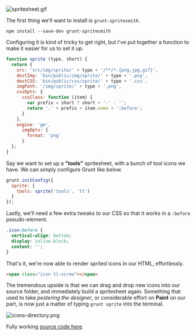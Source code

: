 ![spritesheet.gif][1]

The first thing we'll want to install is `grunt-spritesmith`.

```shell
npm install --save-dev grunt-spritesmith
```

Configuring it is kind of tricky to get right, but I've put together a function to make it easier for us to set it up.

```js
function sprite (type, short) {
  return {
    src: 'src/img/sprite/' + type + '/**/*.{png,jpg,gif}',
    destImg: 'bin/public/img/sprite/' + type + '.png',
    destCSS: 'bin/public/css/sprite/' + type + '.css',
    imgPath: '/img/sprite/' + type + '.png',
    cssOpts: {
      cssClass: function (item) {
        var prefix = short ? short + '-' : '';
        return '.' + prefix + item.name + ':before';
      }
    },
    engine: 'gm',
      imgOpts: {
        format: 'png'
      }
  };
}
```

Say we want to set up a **"tools"** spritesheet, with a bunch of tool icons we have. We can simply configure Grunt like below.

```js
grunt.initConfig({ 
  sprite: {
    tools: sprite('tools', 'tl')
  }
});
```

Lastly, we'll need a few extra tweaks to our CSS so that it works in a `:before` pseudo-element.

```css
.icon:before {
  vertical-align: bottom;
  display: inline-block;
  content: '';
}
```

That's it, we're now able to render sprited icons in our HTML, effortlessly.

```html
<span class="icon tl-screw"></span>
```

The tremendous upside is that we can drag and drop new icons into our source folder, and immediately build a spritesheet again. Something that used to take _pestering the designer_, or considerable effort on **Paint** on our part, is now just a matter of typing `grunt sprite` into the terminal.

![icons-directory.png][2]

Fully working [source code here](https://github.com/bevacqua/grunt-spriting-example "grunt-spriting-example on GitHub").

  [1]: https://i.imgur.com/1ud2mRR.gif "An spritesheet, used in Megaman"
  [2]: https://i.imgur.com/5pRLV9c.png "Just drag and drop!"
